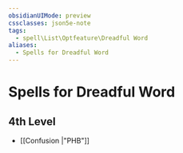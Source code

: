 ```yaml
---
obsidianUIMode: preview
cssclasses: json5e-note
tags:
  - spell\List\Optfeature\Dreadful Word
aliases:
  - Spells for Dreadful Word
---
```

# Spells for Dreadful Word

## 4th Level

- [[Confusion \|"PHB"]]
